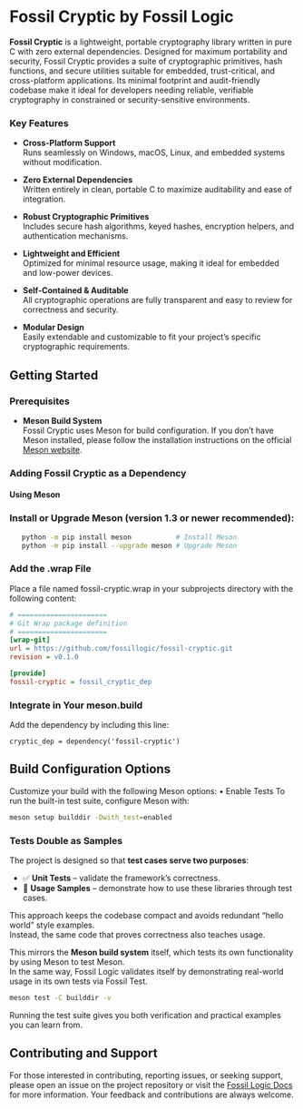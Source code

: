 # **Fossil Cryptic by Fossil Logic**

**Fossil Cryptic** is a lightweight, portable cryptography library written in pure C with zero external dependencies. Designed for maximum portability and security, Fossil Cryptic provides a suite of cryptographic primitives, hash functions, and secure utilities suitable for embedded, trust-critical, and cross-platform applications. Its minimal footprint and audit-friendly codebase make it ideal for developers needing reliable, verifiable cryptography in constrained or security-sensitive environments.

### Key Features

- **Cross-Platform Support**  
  Runs seamlessly on Windows, macOS, Linux, and embedded systems without modification.

- **Zero External Dependencies**  
  Written entirely in clean, portable C to maximize auditability and ease of integration.

- **Robust Cryptographic Primitives**  
  Includes secure hash algorithms, keyed hashes, encryption helpers, and authentication mechanisms.

- **Lightweight and Efficient**  
  Optimized for minimal resource usage, making it ideal for embedded and low-power devices.

- **Self-Contained & Auditable**  
  All cryptographic operations are fully transparent and easy to review for correctness and security.

- **Modular Design**  
  Easily extendable and customizable to fit your project’s specific cryptographic requirements.

## Getting Started

### Prerequisites

- **Meson Build System**  
  Fossil Cryptic uses Meson for build configuration. If you don’t have Meson installed, please follow the installation instructions on the official [Meson website](https://mesonbuild.com/Getting-meson.html).

### Adding Fossil Cryptic as a Dependency

#### Using Meson

### **Install or Upgrade Meson** (version 1.3 or newer recommended):

```sh
   python -m pip install meson           # Install Meson
   python -m pip install --upgrade meson # Upgrade Meson
```
###	Add the .wrap File
Place a file named fossil-cryptic.wrap in your subprojects directory with the following content:

```ini
# ======================
# Git Wrap package definition
# ======================
[wrap-git]
url = https://github.com/fossillogic/fossil-cryptic.git
revision = v0.1.0

[provide]
fossil-cryptic = fossil_cryptic_dep
```

###	Integrate in Your meson.build
Add the dependency by including this line:

```meson
cryptic_dep = dependency('fossil-cryptic')
```


## Build Configuration Options

Customize your build with the following Meson options:
	•	Enable Tests
To run the built-in test suite, configure Meson with:

```sh
meson setup builddir -Dwith_test=enabled
```

### Tests Double as Samples

The project is designed so that **test cases serve two purposes**:

- ✅ **Unit Tests** – validate the framework’s correctness.  
- 📖 **Usage Samples** – demonstrate how to use these libraries through test cases.  

This approach keeps the codebase compact and avoids redundant “hello world” style examples.  
Instead, the same code that proves correctness also teaches usage.  

This mirrors the **Meson build system** itself, which tests its own functionality by using Meson to test Meson.  
In the same way, Fossil Logic validates itself by demonstrating real-world usage in its own tests via Fossil Test.  

```bash
meson test -C builddir -v
```

Running the test suite gives you both verification and practical examples you can learn from.

## Contributing and Support

For those interested in contributing, reporting issues, or seeking support, please open an issue on the project repository or visit the [Fossil Logic Docs](https://fossillogic.com/docs) for more information. Your feedback and contributions are always welcome.
